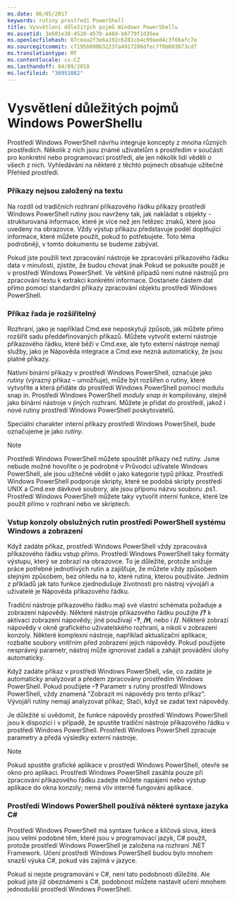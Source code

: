 ```yaml
---
ms.date: 06/05/2017
keywords: rutiny prostředí PowerShell
title: Vysvětlení důležitých pojmů Windows PowerShellu
ms.assetid: 3e601e38-4520-4578-a48d-b6779f1d35ee
ms.openlocfilehash: 07ceaa2f3e6a192c6281cb4c99aed4c3f66afc7e
ms.sourcegitcommit: cf195b090b3223fa4917206dfec7f0b603873cdf
ms.translationtype: MT
ms.contentlocale: cs-CZ
ms.lasthandoff: 04/09/2018
ms.locfileid: "30951082"
---
```

# <a name="understanding-important-windows-powershell-concepts"></a>Vysvětlení důležitých pojmů Windows PowerShellu
Prostředí Windows PowerShell návrhu integruje koncepty z mnoha různých prostředích. Několik z nich jsou známé uživatelům s prostředím v součásti pro konkrétní nebo programovací prostředí, ale jen několik lidí věděli o všech z nich. Vyhledávání na některé z těchto pojmech obsahuje užitečné Přehled prostředí.

### <a name="commands-are-not-text-based"></a>Příkazy nejsou založený na textu
Na rozdíl od tradičních rozhraní příkazového řádku příkazy prostředí Windows PowerShell rutiny jsou navrženy tak, jak nakládat s objekty - strukturovaná informace, které je více než jen řetězec znaků, které jsou uvedeny na obrazovce. Vždy výstup příkazu představuje podél doplňující informace, které můžete použít, pokud to potřebujete. Toto téma podrobněji, v tomto dokumentu se budeme zabývat.

Pokud jste použili text zpracování nástroje ke zpracování příkazového řádku data v minulosti, zjistíte, že budou chovat jinak Pokud se pokusíte použít je v prostředí Windows PowerShell. Ve většině případů není nutné nástrojů pro zpracování textu k extrakci konkrétní informace. Dostanete částem dat přímo pomocí standardní příkazy zpracování objektu prostředí Windows PowerShell.

### <a name="the-command-family-is-extensible"></a>Příkaz řada je rozšiřitelný
Rozhraní, jako je například Cmd.exe neposkytují způsob, jak můžete přímo rozšířit sadu předdefinovaných příkazů. Můžete vytvořit externí nástroje příkazového řádku, které běží v Cmd.exe, ale tyto externí nástroje nemají služby, jako je Nápověda integrace a Cmd.exe nezná automaticky, že jsou platné příkazy.

Nativní binární příkazy v prostředí Windows PowerShell, označuje jako *rutiny* (výrazný příkaz – umožňuje), může být rozšířen o rutiny, které vytvoříte a která přidáte do prostředí Windows PowerShell pomocí modulu snap in. Prostředí Windows PowerShell *moduly snap in* kompilovány, stejně jako binární nástroje v jiných rozhraní. Můžete je přidat do prostředí, jakož i nové rutiny prostředí Windows PowerShell poskytovatelů.

Speciální charakter interní příkazy prostředí Windows PowerShell, bude označujeme je jako *rutiny*.

> [!NOTE]
> Prostředí Windows PowerShell můžete spouštět příkazy než rutiny. Jsme nebude možné hovoříte o je podrobně v Průvodci uživatele Windows PowerShell, ale jsou užitečné vědět o jako kategorie typů příkaz. Prostředí Windows PowerShell podporuje skripty, které se podobá skripty prostředí UNIX a Cmd.exe dávkové soubory, ale jsou příponu názvu souboru .ps1. Prostředí Windows PowerShell můžete taky vytvořit interní funkce, které lze použít přímo v rozhraní nebo ve skriptech.

### <a name="windows-powershell-handles-console-input-and-display"></a>Vstup konzoly obslužných rutin prostředí PowerShell systému Windows a zobrazení
Když zadáte příkaz, prostředí Windows PowerShell vždy zpracovává příkazového řádku vstup přímo. Prostředí Windows PowerShell taky formáty výstupu, který se zobrazí na obrazovce. To je důležité, protože snižuje práce potřebné jednotlivých rutin a zajišťuje, že můžete vždy způsobem stejným způsobem, bez ohledu na to, které rutina, kterou používáte. Jedním z příkladů jak tato funkce zjednodušuje životnosti pro nástroj vývojáři a uživatelé je Nápověda příkazového řádku.

Tradiční nástroje příkazového řádku mají své vlastní schémata požaduje a zobrazení nápovědy. Některé nástroje příkazového řádku použijte **/?** k aktivaci zobrazení nápovědy; jiné používají **-?**, **/H**, nebo i **//**. Některé zobrazí nápovědy v okně grafického uživatelského rozhraní, a nikoli v zobrazení konzoly. Některé komplexní nástroje, například aktualizační aplikace, rozbalte soubory vnitřním před zobrazení jejich nápovědy. Pokud použijete nesprávný parametr, nástroj může ignorovat zadali a zahájit provádění úlohy automaticky.

Když zadáte příkaz v prostředí Windows PowerShell, vše, co zadáte je automaticky analyzovat a předem zpracovány prostředím Windows PowerShell. Pokud použijete **-?** Parametr s rutiny prostředí Windows PowerShell, vždy znamená "Zobrazit mi nápovědy pro tento příkaz". Vývojáři rutiny nemají analyzovat příkaz; Stačí, když se zadat text nápovědy.

Je důležité si uvědomit, že funkce nápovědy prostředí Windows PowerShell jsou k dispozici i v případě, že spustíte tradiční nástroje příkazového řádku v prostředí Windows PowerShell. Prostředí Windows PowerShell zpracuje parametry a předá výsledky externí nástroje.

> [!NOTE]
> Pokud spustíte grafické aplikace v prostředí Windows PowerShell, otevře se okno pro aplikaci. Prostředí Windows PowerShell zasáhla pouze při zpracování příkazového řádku zadejte můžete napájení nebo výstup aplikace do okna konzoly; nemá vliv interně fungování aplikace.

### <a name="windows-powershell-uses-some-c-syntax"></a>Prostředí Windows PowerShell používá některé syntaxe jazyka C#
Prostředí Windows PowerShell má syntaxe funkce a klíčová slova, která jsou velmi podobné těm, které jsou v programovací jazyk, C# použít, protože prostředí Windows PowerShell je založena na rozhraní .NET Framework. Učení prostředí Windows PowerShell budou bylo mnohem snazší výuka C#, pokud vás zajímá v jazyce.

Pokud si nejste programování v C#, není tato podobnosti důležité. Ale pokud jste již obeznámeni s C#, podobnost můžete nastavit učení mnohem jednodušší prostředí Windows PowerShell.